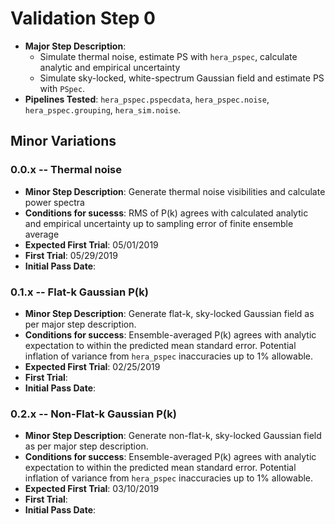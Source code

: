 # Validation Step 0

* **Major Step Description**:
  * Simulate thermal noise, estimate PS with `hera_pspec`, calculate analytic and empirical uncertainty
  * Simulate sky-locked, white-spectrum Gaussian field and estimate PS with ``PSpec``.
* **Pipelines Tested**: ``hera_pspec.pspecdata``, ``hera_pspec.noise``, ``hera_pspec.grouping``, ``hera_sim.noise``.

## Minor Variations

### 0.0.x -- Thermal noise

* **Minor Step Description**: Generate thermal noise visibilities and calculate power spectra
* **Conditions for sucesss**: RMS of P(k) agrees with calculated analytic and empirical uncertainty up to sampling error of finite ensemble average
* **Expected First Trial**: 05/01/2019
* **First Trial**: 05/29/2019
* **Initial Pass Date**:

### 0.1.x -- Flat-k Gaussian P(k)

* **Minor Step Description**: Generate flat-k, sky-locked Gaussian field as per major step description.
* **Conditions for success**: Ensemble-averaged P(k) agrees with analytic expectation to within the predicted mean standard error. Potential inflation of variance from ``hera_pspec`` inaccuracies up to 1% allowable.
* **Expected First Trial**: 02/25/2019
* **First Trial**:
* **Initial Pass Date**:


### 0.2.x -- Non-Flat-k Gaussian P(k)

* **Minor Step Description**: Generate non-flat-k, sky-locked Gaussian field as per major step description.
* **Conditions for success**: Ensemble-averaged P(k) agrees with analytic expectation to within the predicted mean standard error. Potential inflation of variance from ``hera_pspec`` inaccuracies up to 1% allowable.
* **Expected First Trial**: 03/10/2019
* **First Trial**:
* **Initial Pass Date**:
